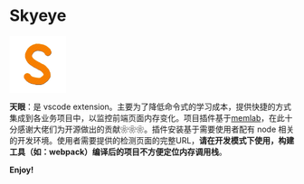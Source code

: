 # Skyeye

<img src="./media/s-icon.png" width="100" style="vertical-align: middle">

**天眼**：是 vscode extension。主要为了降低命令式的学习成本，提供快捷的方式集成到各业务项目中，以监控前端页面内存变化。项目插件基于[memlab](https://github.com/facebook/memlab)，在此十分感谢大佬们为开源做出的贡献❀❀❀。插件安装基于需要使用者配有 node 相关的开发环境。使用者需要提供的检测页面的完整URL，**请在开发模式下使用，构建工具（如：webpack）编译后的项目不方便定位内存调用栈**。

**Enjoy!**

